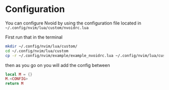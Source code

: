 # Configuration

You can configure Nvoid by using the configuration file located in `~/.config/nvim/lua/custom/nvoidrc.lua`

First run that in the terminal

```bash
mkdir ~/.config/nvim/lua/custom/
cd ~/.config/nvim/lua/custom
cp -r ~/.config/nvim/example/example_nvoidrc.lua ~/.config/nvim/lua/custom/nvoidrc.lua
```

then as you go on you will add the config between
```lua
local M = {}
M.<CONFIG>
return M
```
